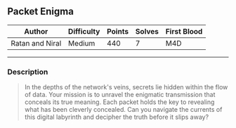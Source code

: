 ## Packet Enigma

| Author          | Difficulty | Points | Solves | First Blood |
| --------------- | ---------- | ------ | ------ | ----------- |
| Ratan and Niral | Medium     | 440    | 7      | M4D         |

---

### Description

<blockquote>
In the depths of the network's veins, secrets lie hidden within the flow of data. Your mission is to unravel the enigmatic transmission that conceals its true meaning.
Each packet holds the key to revealing what has been cleverly concealed.
Can you navigate the currents of this digital labyrinth and decipher the truth before it slips away?
